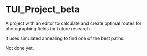 # TUI_Project_beta

A project with an editor to calculate and create optimal routes for photographing fields for future research.

It uses simulated annealing to find one of the best paths.

Not done yet.
